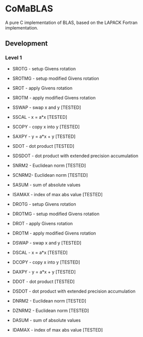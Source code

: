 # CoMaBLAS
A pure C implementation of BLAS, based on the LAPACK Fortran implementation.

## Development 

### Level 1
- SROTG - setup Givens rotation
- SROTMG - setup modified Givens rotation
- SROT - apply Givens rotation
- SROTM - apply modified Givens rotation
- SSWAP - swap x and y [TESTED]
- SSCAL - x = a*x [TESTED]
- SCOPY - copy x into y [TESTED]
- SAXPY - y = a*x + y [TESTED]
- SDOT - dot product [TESTED]
- SDSDOT - dot product with extended precision accumulation
- SNRM2 - Euclidean norm [TESTED]
- SCNRM2- Euclidean norm [TESTED]
- SASUM - sum of absolute values
- ISAMAX - index of max abs value [TESTED]



- DROTG - setup Givens rotation
- DROTMG - setup modified Givens rotation
- DROT - apply Givens rotation
- DROTM - apply modified Givens rotation
- DSWAP - swap x and y [TESTED]
- DSCAL - x = a*x [TESTED]
- DCOPY - copy x into y [TESTED]
- DAXPY - y = a*x + y [TESTED]
- DDOT - dot product [TESTED]
- DSDOT - dot product with extended precision accumulation
- DNRM2 - Euclidean norm [TESTED]
- DZNRM2 - Euclidean norm [TESTED]
- DASUM - sum of absolute values
- IDAMAX - index of max abs value [TESTED]